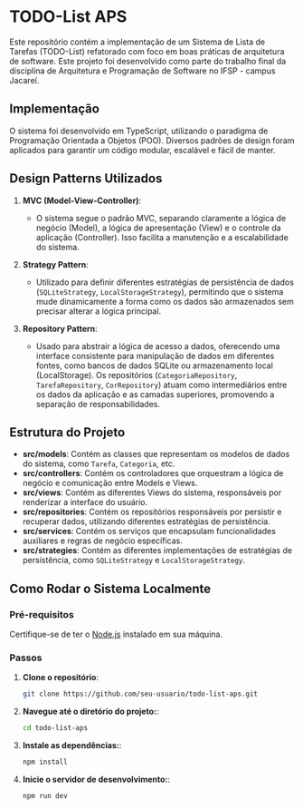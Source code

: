 # TODO-List APS

Este repositório contém a implementação de um Sistema de Lista de Tarefas (TODO-List) refatorado com foco em boas práticas de arquitetura de software. Este projeto foi desenvolvido como parte do trabalho final da disciplina de Arquitetura e Programação de Software no IFSP - campus Jacareí.

## Implementação

O sistema foi desenvolvido em TypeScript, utilizando o paradigma de Programação Orientada a Objetos (POO). Diversos padrões de design foram aplicados para garantir um código modular, escalável e fácil de manter.

## Design Patterns Utilizados

1. **MVC (Model-View-Controller)**:
   - O sistema segue o padrão MVC, separando claramente a lógica de negócio (Model), a lógica de apresentação (View) e o controle da aplicação (Controller). Isso facilita a manutenção e a escalabilidade do sistema.
     
2. **Strategy Pattern**:
   - Utilizado para definir diferentes estratégias de persistência de dados (`SQLiteStrategy`, `LocalStorageStrategy`), permitindo que o sistema mude dinamicamente a forma como os dados são armazenados sem precisar alterar a lógica principal.

3. **Repository Pattern**:
   - Usado para abstrair a lógica de acesso a dados, oferecendo uma interface consistente para manipulação de dados em diferentes fontes, como bancos de dados SQLite ou armazenamento local (LocalStorage). Os repositórios (`CategoriaRepository`, `TarefaRepository`, `CorRepository`) atuam como intermediários entre os dados da aplicação e as camadas superiores, promovendo a separação de responsabilidades.

## Estrutura do Projeto

- **src/models**: Contém as classes que representam os modelos de dados do sistema, como `Tarefa`, `Categoria`, etc.
- **src/controllers**: Contém os controladores que orquestram a lógica de negócio e comunicação entre Models e Views.
- **src/views**: Contém as diferentes Views do sistema, responsáveis por renderizar a interface do usuário.
- **src/repositories**: Contém os repositórios responsáveis por persistir e recuperar dados, utilizando diferentes estratégias de persistência.
- **src/services**: Contém os serviços que encapsulam funcionalidades auxiliares e regras de negócio específicas.
- **src/strategies**: Contém as diferentes implementações de estratégias de persistência, como `SQLiteStrategy` e `LocalStorageStrategy`.

## Como Rodar o Sistema Localmente

### Pré-requisitos

Certifique-se de ter o [Node.js](https://nodejs.org/) instalado em sua máquina.

### Passos

1. **Clone o repositório**:
   ```bash
   git clone https://github.com/seu-usuario/todo-list-aps.git
   ```

2. **Navegue até o diretório do projeto:**:
   ```bash
   cd todo-list-aps
   ```

3. **Instale as dependências:**:
   ```bash
   npm install
   ```

4. **Inicie o servidor de desenvolvimento:**:
   ```bash
   npm run dev
   ```
